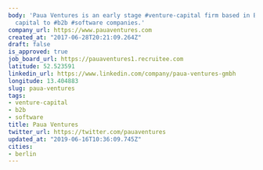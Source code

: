 ```yaml
---
body: 'Paua Ventures is an early stage #venture-capital firm based in Berlin providing
  capital to #b2b #software companies.'
company_url: https://www.pauaventures.com
created_at: "2017-06-28T20:21:09.264Z"
draft: false
is_approved: true
job_board_url: https://pauaventures1.recruitee.com
latitude: 52.523591
linkedin_url: https://www.linkedin.com/company/paua-ventures-gmbh
longitude: 13.404883
slug: paua-ventures
tags:
- venture-capital
- b2b
- software
title: Paua Ventures
twitter_url: https://twitter.com/pauaventures
updated_at: "2019-06-16T10:36:09.745Z"
cities:
- berlin
---
```

